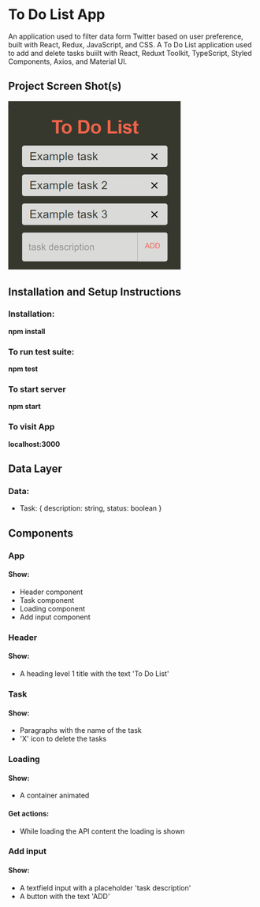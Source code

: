 # To Do List App

An application used to filter data form Twitter based on user preference, built with React, Redux, JavaScript, and CSS.
A To Do List application used to add and delete tasks buiilt with React, Reduxt Toolkit, TypeScript, Styled Components, Axios, and Material UI.

## Project Screen Shot(s)

<img src="screenshots/todolist.png" width="350" title="To Do List">

## Installation and Setup Instructions

### Installation:

**npm install**

### To run test suite:

**npm test**

### To start server

**npm start**

### To visit App

**localhost:3000**

## Data Layer

### Data:

- Task: {
  description: string,
  status: boolean
  }

## Components

### App

#### Show:

- Header component
- Task component
- Loading component
- Add input component

### Header

#### Show:

- A heading level 1 title with the text 'To Do List'

### Task

#### Show:

- Paragraphs with the name of the task
- 'X' icon to delete the tasks

### Loading

#### Show:

- A container animated

#### Get actions:

- While loading the API content the loading is shown

### Add input

#### Show:

- A textfield input with a placeholder 'task description'
- A button with the text 'ADD'
